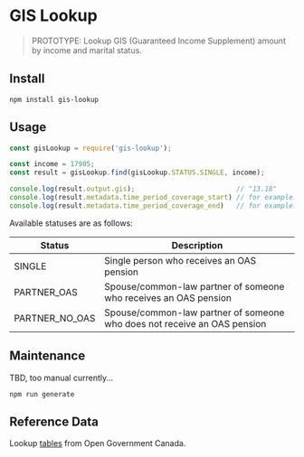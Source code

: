 # GIS Lookup

> PROTOTYPE: Lookup GIS (Guaranteed Income Supplement) amount by income and marital status.

## Install

```shell
npm install gis-lookup
```

## Usage

```javascript
const gisLookup = require('gis-lookup');

const income = 17905;
const result = gisLookup.find(gisLookup.STATUS.SINGLE, income);

console.log(result.output.gis);                         // "13.18"
console.log(result.metadata.time_period_coverage_start) // for example: "2019-01-01 00:00:00"
console.log(result.metadata.time_period_coverage_end)   // for example: ""2019-06-30 00:00:00",
```

Available statuses are as follows:

| Status         | Description                                                              |
| -------------- | ------------------------------------------------------------------------ |
| SINGLE         | Single person who receives an OAS pension                                |
| PARTNER_OAS    | Spouse/common-law partner of someone who receives an OAS pension         |
| PARTNER_NO_OAS | Spouse/common-law partner of someone who does not receive an OAS pension |

## Maintenance

TBD, too manual currently...

```shell
npm run generate
```

## Reference Data

Lookup [tables](https://open.canada.ca/data/en/dataset/dfa4daf1-669e-4514-82cd-982f27707ed0) from Open Government Canada.
